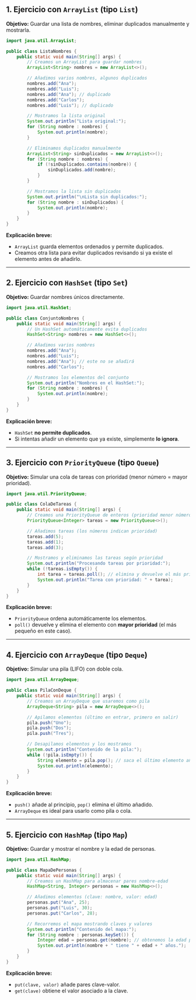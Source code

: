 
## **1. Ejercicio con `ArrayList` (tipo `List`)**

**Objetivo:** Guardar una lista de nombres, eliminar duplicados manualmente y mostrarla.

```java
import java.util.ArrayList;

public class ListaNombres {
    public static void main(String[] args) {
        // Creamos un ArrayList para guardar nombres
        ArrayList<String> nombres = new ArrayList<>();

        // Añadimos varios nombres, algunos duplicados
        nombres.add("Ana");
        nombres.add("Luis");
        nombres.add("Ana"); // duplicado
        nombres.add("Carlos");
        nombres.add("Luis"); // duplicado

        // Mostramos la lista original
        System.out.println("Lista original:");
        for (String nombre : nombres) {
            System.out.println(nombre);
        }

        // Eliminamos duplicados manualmente
        ArrayList<String> sinDuplicados = new ArrayList<>();
        for (String nombre : nombres) {
            if (!sinDuplicados.contains(nombre)) {
                sinDuplicados.add(nombre);
            }
        }

        // Mostramos la lista sin duplicados
        System.out.println("\nLista sin duplicados:");
        for (String nombre : sinDuplicados) {
            System.out.println(nombre);
        }
    }
}
```

**Explicación breve:**

* `ArrayList` guarda elementos ordenados y permite duplicados.
* Creamos otra lista para evitar duplicados revisando si ya existe el elemento antes de añadirlo.

---

## **2. Ejercicio con `HashSet` (tipo `Set`)**

**Objetivo:** Guardar nombres únicos directamente.

```java
import java.util.HashSet;

public class ConjuntoNombres {
    public static void main(String[] args) {
        // Un HashSet automáticamente evita duplicados
        HashSet<String> nombres = new HashSet<>();

        // Añadimos varios nombres
        nombres.add("Ana");
        nombres.add("Luis");
        nombres.add("Ana"); // este no se añadirá
        nombres.add("Carlos");

        // Mostramos los elementos del conjunto
        System.out.println("Nombres en el HashSet:");
        for (String nombre : nombres) {
            System.out.println(nombre);
        }
    }
}
```

**Explicación breve:**

* `HashSet` **no permite duplicados**.
* Si intentas añadir un elemento que ya existe, simplemente **lo ignora**.

---

## **3. Ejercicio con `PriorityQueue` (tipo `Queue`)**

**Objetivo:** Simular una cola de tareas con prioridad (menor número = mayor prioridad).

```java
import java.util.PriorityQueue;

public class ColaDeTareas {
    public static void main(String[] args) {
        // Creamos una PriorityQueue de enteros (prioridad menor número)
        PriorityQueue<Integer> tareas = new PriorityQueue<>();

        // Añadimos tareas (los números indican prioridad)
        tareas.add(5);
        tareas.add(1);
        tareas.add(3);

        // Mostramos y eliminamos las tareas según prioridad
        System.out.println("Procesando tareas por prioridad:");
        while (!tareas.isEmpty()) {
            int tarea = tareas.poll(); // elimina y devuelve el más prioritario
            System.out.println("Tarea con prioridad: " + tarea);
        }
    }
}
```

**Explicación breve:**

* `PriorityQueue` ordena automáticamente los elementos.
* `poll()` devuelve y elimina el elemento con **mayor prioridad** (el más pequeño en este caso).

---

## **4. Ejercicio con `ArrayDeque` (tipo `Deque`)**

**Objetivo:** Simular una pila (LIFO) con doble cola.

```java
import java.util.ArrayDeque;

public class PilaConDeque {
    public static void main(String[] args) {
        // Creamos un ArrayDeque que usaremos como pila
        ArrayDeque<String> pila = new ArrayDeque<>();

        // Apilamos elementos (último en entrar, primero en salir)
        pila.push("Uno");
        pila.push("Dos");
        pila.push("Tres");

        // Desapilamos elementos y los mostramos
        System.out.println("Contenido de la pila:");
        while (!pila.isEmpty()) {
            String elemento = pila.pop(); // saca el último elemento añadido
            System.out.println(elemento);
        }
    }
}
```

**Explicación breve:**

* `push()` añade al principio, `pop()` elimina el último añadido.
* `ArrayDeque` es ideal para usarlo como pila o cola.

---

## **5. Ejercicio con `HashMap` (tipo `Map`)**

**Objetivo:** Guardar y mostrar el nombre y la edad de personas.

```java
import java.util.HashMap;

public class MapaDePersonas {
    public static void main(String[] args) {
        // Creamos un HashMap para almacenar pares nombre-edad
        HashMap<String, Integer> personas = new HashMap<>();

        // Añadimos elementos (clave: nombre, valor: edad)
        personas.put("Ana", 25);
        personas.put("Luis", 30);
        personas.put("Carlos", 28);

        // Recorremos el mapa mostrando claves y valores
        System.out.println("Contenido del mapa:");
        for (String nombre : personas.keySet()) {
            Integer edad = personas.get(nombre); // obtenemos la edad por clave
            System.out.println(nombre + " tiene " + edad + " años.");
        }
    }
}
```

**Explicación breve:**

* `put(clave, valor)` añade pares clave-valor.
* `get(clave)` obtiene el valor asociado a la clave.

